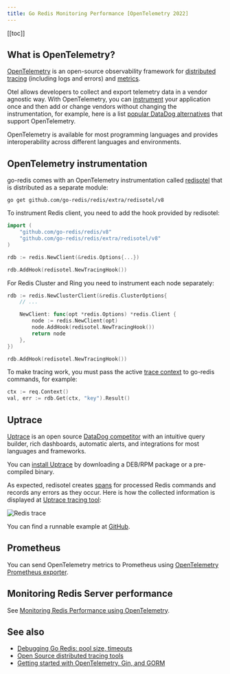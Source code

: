 ```yaml
---
title: Go Redis Monitoring Performance [OpenTelemetry 2022]
---
```


<CoverImage title="Monitoring Go Redis Performance and Errors" />

[[toc]]

## What is OpenTelemetry?

[OpenTelemetry](https://uptrace.dev/opentelemetry/) is an open-source observability framework for
[distributed tracing](https://uptrace.dev/opentelemetry/distributed-tracing.html) (including logs
and errors) and [metrics](https://uptrace.dev/opentelemetry/metrics.html).

Otel allows developers to collect and export telemetry data in a vendor agnostic way. With
OpenTelemetry, you can [instrument](https://uptrace.dev/opentelemetry/instrumentations/) your
application once and then add or change vendors without changing the instrumentation, for example,
here is a list
[popular DataDog alternatives](https://uptrace.dev/get/compare/datadog-competitors.html) that
support OpenTelemetry.

OpenTelemetry is available for most programming languages and provides interoperability across
different languages and environments.

## OpenTelemetry instrumentation

go-redis comes with an OpenTelemetry instrumentation called
[redisotel](https://github.com/go-redis/redis/tree/master/extra/redisotel) that is distributed as a
separate module:

```shell
go get github.com/go-redis/redis/extra/redisotel/v8
```

To instrument Redis client, you need to add the hook provided by redisotel:

```go
import (
    "github.com/go-redis/redis/v8"
    "github.com/go-redis/redis/extra/redisotel/v8"
)

rdb := redis.NewClient(&redis.Options{...})

rdb.AddHook(redisotel.NewTracingHook())
```

For Redis Cluster and Ring you need to instrument each node separately:

```go
rdb := redis.NewClusterClient(&redis.ClusterOptions{
    // ...

    NewClient: func(opt *redis.Options) *redis.Client {
        node := redis.NewClient(opt)
        node.AddHook(redisotel.NewTracingHook())
        return node
    },
})

rdb.AddHook(redisotel.NewTracingHook())
```

To make tracing work, you must pass the active
[trace context](https://uptrace.dev/opentelemetry/go-tracing.html#context) to go-redis commands, for
example:

```go
ctx := req.Context()
val, err := rdb.Get(ctx, "key").Result()
```

## Uptrace

[Uptrace](https://uptrace.dev/) is an open source
[DataDog competitor](https://uptrace.dev/get/compare/datadog-competitors.html) with an intuitive
query builder, rich dashboards, automatic alerts, and integrations for most languages and
frameworks.

You can [install Uptrace](https://uptrace.dev/get/opentelemetry-tracing-tool.html) by downloading a
DEB/RPM package or a pre-compiled binary.

As expected, redisotel creates
[spans](https://uptrace.dev/opentelemetry/distributed-tracing.html#spans) for processed Redis
commands and records any errors as they occur. Here is how the collected information is displayed at
[Uptrace tracing tool](https://uptrace.dev/get/opentelemetry-tracing-tool.html):

![Redis trace](/redis-monitoring/trace.png)

You can find a runnable example at
[GitHub](https://github.com/go-redis/redis/tree/master/example/otel).

## Prometheus

You can send OpenTelemetry metrics to Prometheus using
[OpenTelemetry Prometheus exporter](https://uptrace.dev/opentelemetry/prometheus-metrics.html).

## Monitoring Redis Server performance

See
[Monitoring Redis Performance using OpenTelemetry](https://uptrace.dev/opentelemetry/redis-performance-monitoring.html).

## See also

- [Debugging Go Redis: pool size, timeouts](/guide/go-redis-debugging.html)
- [Open Source distributed tracing tools](https://uptrace.dev/get/compare/distributed-tracing-tools.html)
- [Getting started with OpenTelemetry, Gin, and GORM](https://uptrace.dev/get/opentelemetry-gin-gorm.html)
